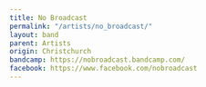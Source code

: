 ```yaml
---
title: No Broadcast
permalink: "/artists/no_broadcast/"
layout: band
parent: Artists
origin: Christchurch
bandcamp: https://nobroadcast.bandcamp.com/
facebook: https://www.facebook.com/nobroadcast
---
```


